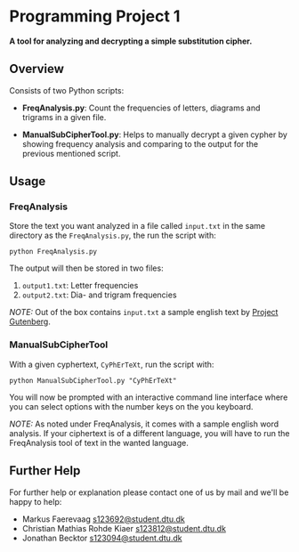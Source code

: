 Programming Project 1
=====================

**A tool for analyzing and decrypting a simple substitution cipher.**

## Overview

Consists of two Python scripts:

 * **FreqAnalysis.py**: Count the frequencies of letters, diagrams and
     trigrams in a given file.

 * **ManualSubCipherTool.py**: Helps to manually decrypt a given
     cypher by showing frequency analysis and comparing to the output
     for the previous mentioned script.
     
## Usage

### FreqAnalysis

Store the text you want analyzed in a file called `input.txt` in the
same directory as the `FreqAnalysis.py`, the run the script with:

    python FreqAnalysis.py
    
The output will then be stored in two files:

 1. `output1.txt`: Letter frequencies
 2. `output2.txt`: Dia- and trigram frequencies
 
*NOTE:* Out of the box contains `input.txt` a sample english text by
 [Project Gutenberg](www.gutenberg.org).
 
### ManualSubCipherTool

With a given cyphertext, `CyPhErTeXt`, run the script with:

    python ManualSubCipherTool.py "CyPhErTeXt"
    
You will now be prompted with an interactive command line interface
where you can select options with the number keys on the you keyboard.

*NOTE:* As noted under FreqAnalysis, it comes with a sample english
 word analysis. If your ciphertext is of a different language, you
 will have to run the FreqAnalysis tool of text in the wanted language.

## Further Help

For further help or explanation please contact one of us by mail and
we'll be happy to help:

 * Markus Faerevaag [s123692@student.dtu.dk](mailto:s123692@student.dtu.dk)
 * Christian Mathias Rohde Kiaer [s123812@student.dtu.dk](mailto:s123812@student.dtu.dk)
 * Jonathan Becktor [s123094@student.dtu.dk](mailto:s123094@student.dtu.dk)
